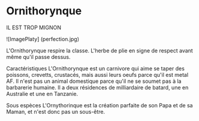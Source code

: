 # Ornithorynque

IL EST TROP MIGNON

![ImagePlaty] (perfection.jpg)

L'Ornithorynque respire la classe. L'herbe de plie en signe de respect avant même qu'il passe dessus.

Caractéristiques
L'Ornithorynque est un carnivore qui aime se taper des poissons, crevetts, crustacés, mais aussi leurs oeufs parce qu'il est metal AF.
Il n'est pas un animal domestique parce qu'il ne se soumet pas à la barbarerie humaine.
Il a deux résidences de milliardaire de batard, une en Australie et une en Tanzanie.

Sous espèces
L'Ornythorinque est la création parfaite de son Papa et de sa Maman, et n'est donc pas un sous-être.